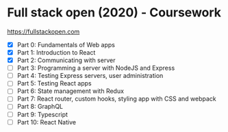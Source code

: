 # Full stack open (2020) - Coursework

https://fullstackopen.com

- [x] Part 0: Fundamentals of Web apps
- [x] Part 1: Introduction to React
- [x] Part 2: Communicating with server
- [ ] Part 3: Programming a server with NodeJS and Express
- [ ] Part 4: Testing Express servers, user administration
- [ ] Part 5: Testing React apps
- [ ] Part 6: State management with Redux
- [ ] Part 7: React router, custom hooks, styling app with CSS and webpack
- [ ] Part 8: GraphQL
- [ ] Part 9: Typescript
- [ ] Part 10: React Native